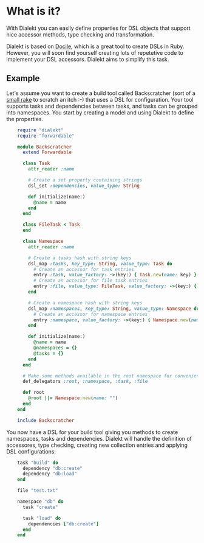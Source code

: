 # What is it?

With Dialekt you can easily define properties for DSL objects that support nice accessor methods, type checking and transformation.

Dialekt is based on [Docile], which is a great tool to create DSLs in Ruby. However, you will soon find yourself creating lots of repetetive code to implement your DSL accessors. Dialekt aims to simplify this task.

[Docile]: https://github.com/ms-ati/docile

## Example

Let's assume you want to create a build tool called Backscratcher (sort of a [small rake][Backscratcher] to scratch an itch :-) that uses a DSL for configuration. Your tool supports tasks and dependencies between tasks, and tasks can be grouped into namespaces. You start by creating a model and using Dialekt to define the properties.

[Backscratcher]: https://en.wikipedia.org/wiki/Backscratcher

```ruby
    require "dialekt"
    require "forwardable"

    module Backscratcher
      extend Forwardable

      class Task
        attr_reader :name

        # Create a set property containing strings
        dsl_set :dependencies, value_type: String

        def initialize(name:)
          @name = name
        end
      end

      class FileTask < Task
      end

      class Namespace
        attr_reader :name

        # Create a tasks hash with string keys
        dsl_map :tasks, key_type: String, value_type: Task do
          # Create an accessor for task entries
          entry :task, value_factory: ->(key:) { Task.new(name: key) }
          # Create an accessor for file task entries
          entry :file, value_type: FileTask, value_factory: ->(key:) { FileTask.new(name: key) }
        end

        # Create a namespace hash with string keys
        dsl_map :namespaces, key_type: String, value_type: Namespace do
          # Create an accessor for namespace entries
          entry :namespace, value_factory: ->(key:) { Namespace.new(name: key) }
        end

        def initialize(name:)
          @name = name
          @namespaces = {}
          @tasks = {}
        end
      end

      # Make some methods available in the root namespace for convenience
      def_delegators :root, :namespace, :task, :file

      def root
        @root ||= Namespace.new(name: "")
      end
    end

    include Backscratcher
```

You now have a DSL for your build tool giving you methods to create namespaces, tasks and dependencies. Dialekt will handle the definition of accessores, type checking, creating new collection entries and applying DSL configurations:

```ruby
    task "build" do
      dependency "db:create"
      dependency "db:load"
    end

    file "test.txt"

    namespace "db" do
      task "create"

      task "load" do
        dependencies ["db:create"]
      end
    end
```
